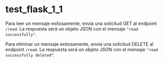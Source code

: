 # test_flask_1_1


Para leer un mensaje exitosamente, envía una solicitud GET al endpoint `/read`. La respuesta será un objeto JSON con el mensaje `"read successfully"`.

Para eliminar un mensaje exitosamente, envía una solicitud DELETE al endpoint `/read`. La respuesta será un objeto JSON con el mensaje `"read successfully deleted"`.

